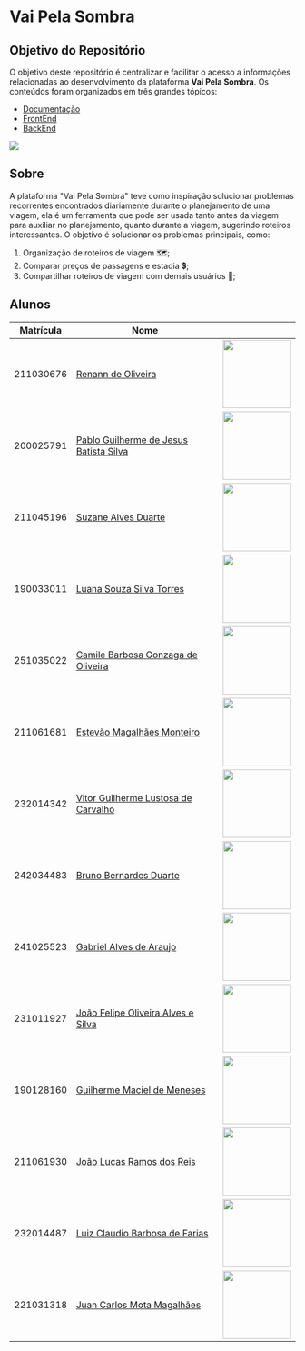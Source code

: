 # Vai Pela Sombra

## Objetivo do Repositório

O objetivo deste repositório é centralizar e facilitar o acesso a informações relacionadas ao desenvolvimento da plataforma **Vai Pela Sombra**. Os conteúdos foram organizados em três grandes tópicos:

- [Documentação](https://github.com/fga-eps-mds/2025.1-VaiPelaSombra-docs)
- [FrontEnd](https://github.com/fga-eps-mds/2025.1-VaiPelaSombra-FrontEnd)
- [BackEnd](https://github.com/fga-eps-mds/2025.1-VaiPelaSombra-BackEnd)

![](../img/logoVaiPelaSombra.jpeg)

## Sobre

A plataforma "Vai Pela Sombra" teve como inspiração solucionar problemas recorrentes encontrados diariamente 
durante o planejamento de uma viagem, ela é um ferramenta que pode ser usada tanto antes da viagem para auxiliar no planejamento, quanto durante a viagem, sugerindo roteiros interessantes.
O objetivo é solucionar os problemas principais, como:

1. Organização de roteiros de viagem 🗺️;
2. Comparar preços de passagens e estadia 💲;
3. Compartilhar roteiros de viagem com demais usuários 👋;

## Alunos

| Matrícula   | Nome                                       |                                                                                          |
|-------------|--------------------------------------------|------------------------------------------------------------------------------------------|
| 211030676   | [Renann de Oliveira](https://github.com/renannOgomes) | <img src="https://github.com/renannOgomes.png" width="120px">                           |
| 200025791   | [Pablo Guilherme de Jesus Batista Silva](https://github.com/PabloGJBS) | <img src="https://github.com/PabloGJBS.png" width="120px">                               |
| 211045196   | [Suzane Alves Duarte](https://github.com/suzaneaduarte) | <img src="https://github.com/suzaneaduarte.png" width="120px">|
| 190033011   | [Luana Souza Silva Torres](https://github.com/luanatorress) | <img src="https://github.com/luanatorress.png" width="120px">                           |
| 251035022   | [Camile Barbosa Gonzaga de Oliveira](https://github.com/Camile0318) | <img src="https://github.com/Camile0318.png" width="120px">                              |
| 211061681   | [Estevão Magalhães Monteiro](https://github.com/Estevao468) | <img src="https://github.com/Estevao468.png" width="120px">                              |
| 232014342   | [Vitor Guilherme Lustosa de Carvalho](https://github.com/Vitorlustosa) | <img src="https://github.com/Vitorlustosa.png" width="120px">                            |
| 242034483   | [Bruno Bernardes Duarte](https://github.com/bbduarte) | <img src="https://github.com/bbduarte.png" width="120px">                                |
| 241025523   | [Gabriel Alves de Araujo](https://github.com/CODEbugging3000) | <img src="https://github.com/CODEbugging3000.png" width="120px">                         |
| 231011927   | [João Felipe Oliveira Alves e Silva](https://github.com/MrBolt2005) | <img src="https://github.com/MrBolt2005.png" width="120px">                              |
| 190128160   | [Guilherme Maciel de Meneses](https://github.com/Guilhermemm3) | <img src="https://github.com/Guilhermemm3.png" width="120px">                            |
| 211061930   | [João Lucas Ramos dos Reis](https://github.com/joaolramos) | <img src="https://github.com/joaolramos.png" width="120px">                              |
| 232014487   | [Luiz Claudio Barbosa de Farias](https://github.com/LuizFarias21) | <img src="https://github.com/LuizFarias21.png" width="120px">                            |
| 221031318   | [Juan Carlos Mota Magalhães](https://github.com/Kodomoppoi) | <img src="https://github.com/testestes.png" width="120px">                               |
